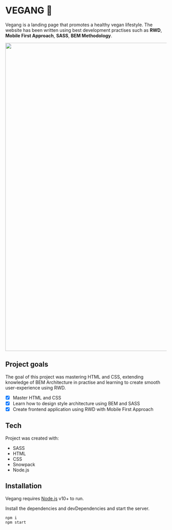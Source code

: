 # VEGANG 🌱

Vegang is a landing page that promotes a healthy vegan lifestyle. The website has been written using best development practises such as **RWD**, **Mobile First Approach**, **SASS**, **BEM Methodology**.

<img src="https://github.com/zarinacodes/vegang/blob/readme/.github/desktop-screenshot.png" align="center" width="960px"/>

## Project goals

The goal of this project was mastering HTML and CSS, extending knowledge of BEM Architecture in practise and learning to create smooth user-experience using RWD.

- [x] Master HTML and CSS
- [x] Learn how to design style architecture using BEM and SASS
- [x] Create frontend application using RWD with Mobile First Approach

## Tech

Project was created with:

- SASS
- HTML
- CSS
- Snowpack
- Node.js

## Installation

Vegang requires [Node.js](https://nodejs.org/) v10+ to run.

Install the dependencies and devDependencies and start the server.

```sh
npm i
npm start
```
